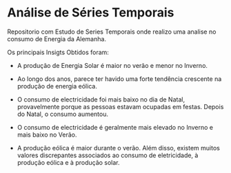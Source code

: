 # Análise de Séries Temporais


Repositorio com Estudo de Series Temporais onde realizo uma analise no consumo de Energia da Alemanha.

Os principais Insigts Obtidos foram:

- A produção de Energia Solar é maior no verão e menor no Inverno.

- Ao longo dos anos, parece ter havido uma forte tendência crescente na produção de energia eólica.

- O consumo de electricidade foi mais baixo no dia de Natal, provavelmente porque as pessoas estavam ocupadas em festas. Depois do Natal, o consumo aumentou.

- O consumo de electricidade é geralmente mais elevado no Inverno e mais baixo no Verão. 

- A produção eólica é maior durante o verão. Além disso, existem muitos valores discrepantes associados ao consumo de eletricidade, à produção eólica e à produção solar.
